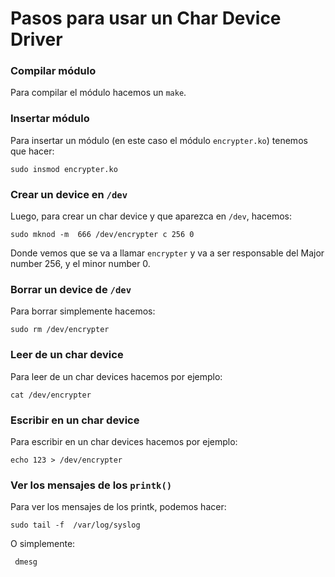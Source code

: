 # Pasos para usar un Char Device Driver

### Compilar módulo
Para compilar el módulo hacemos un `make`.

### Insertar módulo
Para insertar un módulo (en este caso el módulo `encrypter.ko`) tenemos que hacer:
```
sudo insmod encrypter.ko
```

### Crear un device en `/dev`
Luego, para crear un char device y que aparezca en `/dev`, hacemos:

```
sudo mknod -m  666 /dev/encrypter c 256 0
```

Donde vemos que se va a llamar `encrypter` y va a ser responsable del Major number 256, y el minor number 0.

### Borrar un device de `/dev`
Para borrar simplemente hacemos:

```
sudo rm /dev/encrypter
```

### Leer de un char device
Para leer de un char devices hacemos por ejemplo:

```
cat /dev/encrypter
```

### Escribir en un char device
Para escribir en un char devices hacemos por ejemplo:

```
echo 123 > /dev/encrypter
```

### Ver los mensajes de los `printk()`
Para ver los mensajes de los printk, podemos hacer:

```
sudo tail -f  /var/log/syslog
```


O simplemente:

```
 dmesg
```

	
